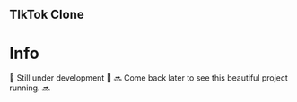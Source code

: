 ## TIkTok Clone

# Info
🚧 Still under development 🚧
🔜 Come back later to see this beautiful project running. 🔜
